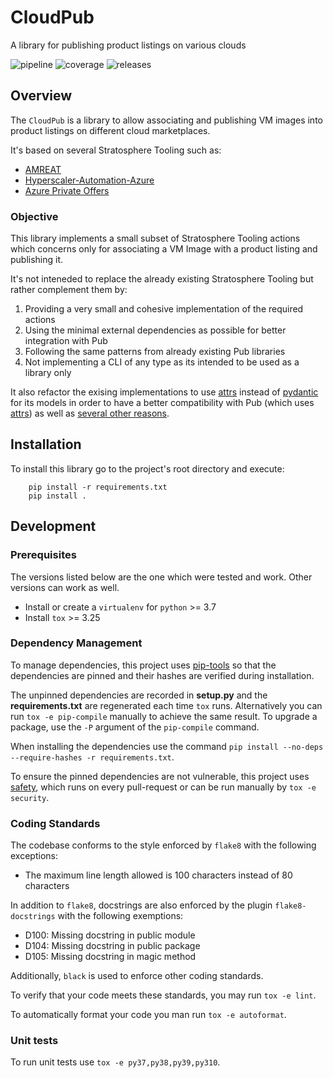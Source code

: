 # CloudPub

A library for publishing product listings on various clouds

![pipeline](https://gitlab.cee.redhat.com/stratosphere/cloudpub/badges/main/pipeline.svg)
![coverage](https://gitlab.cee.redhat.com/stratosphere/cloudpub/badges/main/coverage.svg)
![releases](https://gitlab.cee.redhat.com/stratosphere/cloudpub/-/badges/release.svg)

## Overview

The `CloudPub` is a library to allow associating and publishing VM images into product listings on
different cloud marketplaces.

It's based on several Stratosphere Tooling such as:

- [AMREAT](https://gitlab.cee.redhat.com/stratosphere/amreat)
- [Hyperscaler-Automation-Azure](https://gitlab.cee.redhat.com/stratosphere/hyperscaler-automation-azure)
- [Azure Private Offers](https://gitlab.cee.redhat.com/stratosphere/azure-private-offers)

### Objective

This library implements a small subset of Stratosphere Tooling actions which concerns only for
associating a VM Image with a product listing and publishing it.

It's not inteneded to replace the already existing Stratosphere Tooling but rather complement them
by:

1. Providing a very small and cohesive implementation of the required actions
2. Using the minimal external dependencies as possible for better integration with Pub
3. Following the same patterns from already existing Pub libraries
4. Not implementing a CLI of any type as its intended to be used as a library only

It also refactor the exising implementations to use [attrs](https://www.attrs.org/en/stable/) instead
of [pydantic](https://docs.pydantic.dev/) for its models in order to have a better compatibility with
Pub (which uses [attrs](https://www.attrs.org/en/stable/)) as well as
[several other reasons](https://threeofwands.com/why-i-use-attrs-instead-of-pydantic/).

## Installation

To install this library go to the project's root directory and execute:

```{bash}
    pip install -r requirements.txt
    pip install .
```

## Development

### Prerequisites

The versions listed below are the one which were tested and work. Other versions can work as well.

- Install or create a `virtualenv` for `python` >= 3.7
- Install `tox` >= 3.25

### Dependency Management

To manage dependencies, this project uses [pip-tools](https://github.com/jazzband/pip-tools) so that
the dependencies are pinned and their hashes are verified during installation.

The unpinned dependencies are recorded in **setup.py** and the **requirements.txt** are regenerated
each time `tox` runs. Alternatively you can run `tox -e pip-compile` manually
to achieve the same result. To upgrade a package, use the `-P` argument of the `pip-compile` command.

When installing the dependencies use the command `pip install --no-deps --require-hashes -r requirements.txt`.

To ensure the pinned dependencies are not vulnerable, this project uses [safety](https://github.com/pyupio/safety),
which runs on every pull-request or can be run manually by `tox -e security`.

### Coding Standards

The codebase conforms to the style enforced by `flake8` with the following exceptions:

- The maximum line length allowed is 100 characters instead of 80 characters

In addition to `flake8`, docstrings are also enforced by the plugin `flake8-docstrings` with
the following exemptions:

- D100: Missing docstring in public module
- D104: Missing docstring in public package
- D105: Missing docstring in magic method

Additionally, `black` is used to enforce other coding standards.

To verify that your code meets these standards, you may run `tox -e lint`.

To automatically format your code you man run `tox -e autoformat`.

### Unit tests

To run unit tests use `tox -e py37,py38,py39,py310`.
